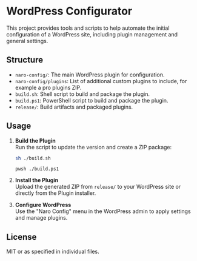 # WordPress Configurator

This project provides tools and scripts to help automate the initial configuration of a WordPress site, including plugin management and general settings.

## Structure

- `naro-config/`: The main WordPress plugin for configuration.
- `naro-config/plugins`: List of additional custom plugins to include, for example a pro plugins ZIP.
- `build.sh`: Shell script to build and package the plugin.
- `build.ps1`: PowerShell script to build and package the plugin.
- `release/`: Build artifacts and packaged plugins.

## Usage

1. **Build the Plugin**  
   Run the script to update the version and create a ZIP package:

   ```sh
   sh ./build.sh
   ```

   ```pwsh
   pwsh ./build.ps1
   ```

2. **Install the Plugin**  
   Upload the generated ZIP from `release/` to your WordPress site or directly from the Plugin installer.

3. **Configure WordPress**  
   Use the "Naro Config" menu in the WordPress admin to apply settings and manage plugins.

## License

MIT or as specified in individual files.
